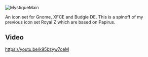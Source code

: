 ![MystiqueMain](https://user-images.githubusercontent.com/60283532/178256957-3110e2e8-1164-4934-a4bb-203485ef3582.png)

An icon set for Gnome, XFCE and Budgie DE. This is a spinoff of my previous icon set Royal Z which are based on Papirus.


Video
--
https://youtu.be/k95bzyw7ceM
